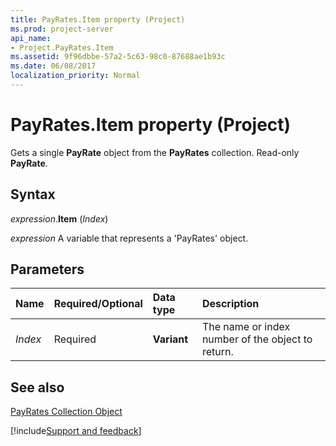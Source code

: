 ```yaml
---
title: PayRates.Item property (Project)
ms.prod: project-server
api_name:
- Project.PayRates.Item
ms.assetid: 9f96dbbe-57a2-5c63-98c0-87688ae1b93c
ms.date: 06/08/2017
localization_priority: Normal
---
```



# PayRates.Item property (Project)

Gets a single  **PayRate** object from the **PayRates** collection. Read-only **PayRate**.


## Syntax

_expression_.**Item** (_Index_)

_expression_ A variable that represents a 'PayRates' object.


## Parameters



|Name|Required/Optional|Data type|Description|
|:-----|:-----|:-----|:-----|
| _Index_|Required|**Variant**|The name or index number of the object to return.|

## See also


[PayRates Collection Object](Project.payrates.md)

[!include[Support and feedback](~/includes/feedback-boilerplate.md)]